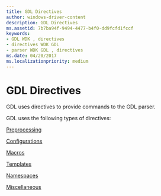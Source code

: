 ```yaml
---
title: GDL Directives
author: windows-driver-content
description: GDL Directives
ms.assetid: 7b7ba94f-9494-4477-b4f0-dd9fcfd1fccf
keywords:
- GDL WDK , directives
- directives WDK GDL
- parser WDK GDL , directives
ms.date: 04/20/2017
ms.localizationpriority: medium
---
```


# GDL Directives


GDL uses directives to provide commands to the GDL parser.

GDL uses the following types of directives:

[Preprocessing](gdl-source-file-preprocessor-directives.md)

[Configurations](gdl-directives-for-configurations.md)

[Macros](gdl-directives-for-macros.md)

[Templates](gdl-directives-for-templates.md)

[Namespaces](gdl-directives-for-namespaces.md)

[Miscellaneous](miscellaneous-gdl-directives.md)

 

 





